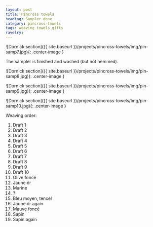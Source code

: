```yaml
---
layout: post
title: Pincross towels
heading: Sampler done
category: pincross-towels
tags: weaving towels gifts
ravelry:
---
```

![Dornick section]({{ site.baseurl }}/projects/pincross-towels/img/pin-samp7.jpg){: .center-image }

The sampler is finished and washed (but not hemmed).

![Dornick section]({{ site.baseurl }}/projects/pincross-towels/img/pin-samp8.jpg){: .center-image }

![Dornick section]({{ site.baseurl }}/projects/pincross-towels/img/pin-samp9.jpg){: .center-image }

![Dornick section]({{ site.baseurl }}/projects/pincross-towels/img/pin-samp10.jpg){: .center-image }

Weaving order:

1. Draft 1
2. Draft 2
3. Draft 3
4. Draft 4
5. Draft 5
6. Draft 6
7. Draft 7
8. Draft 8
9. Draft 9
10. Draft 10
11. Olive foncé
12. Jaune ór
13. Marine
14. ?
15. Bleu moyen, tencel
16. Jaune ór again
17. Mauve foncé
18. Sapin
19. Sapin again
